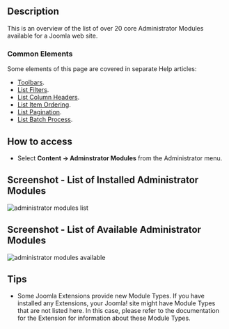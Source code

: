 <!-- Filename: Help4.x:Extensions_Modules_Administrator / Display title: Modules (Administrator) -->

## Description

This is an overview of the list of over 20 core Administrator Modules
available for a Joomla web site.

### Common Elements

Some elements of this page are covered in separate Help articles:

* [Toolbars](jdocmanual?article=help/common-elements/toolbars).
* [List Filters](jdocmanual?article=help/common-elements/list-filters).
* [List Column Headers](jdocmanual?article=help/common-elements/list-column-headers).
* [List Item Ordering](jdocmanual?article=help/common-elements/list-ordering).
* [List Pagination](jdocmanual?article=help/common-elements/list-pagination).
* [List Batch Process](jdocmanual?article=help/common-elements/list-batch-process).

## How to access

- Select **Content → Adminstrator Modules** from the Administrator menu.

## Screenshot - List of Installed Administrator Modules

![administrator modules list](../../../en/images/modules-admin/modules-administrator-list.png)

## Screenshot - List of Available Administrator Modules

![administrator modules available](../../../en/images/modules-admin/modules-administrator-available.png)

## Tips

- Some Joomla Extensions provide new Module Types. If you have installed
  any Extensions, your Joomla! site might have Module Types that are not
  listed here. In this case, please refer to the documentation for the
  Extension for information about these Module Types.

